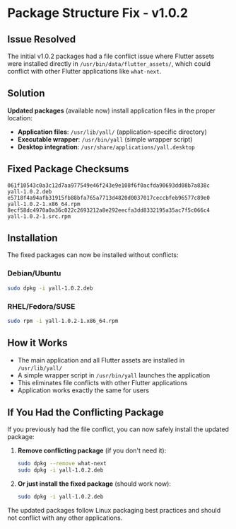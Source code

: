 # Package Structure Fix - v1.0.2

## Issue Resolved
The initial v1.0.2 packages had a file conflict issue where Flutter assets were installed directly in `/usr/bin/data/flutter_assets/`, which could conflict with other Flutter applications like `what-next`.

## Solution
**Updated packages** (available now) install application files in the proper location:
- **Application files**: `/usr/lib/yall/` (application-specific directory)
- **Executable wrapper**: `/usr/bin/yall` (simple wrapper script)
- **Desktop integration**: `/usr/share/applications/yall.desktop`

## Fixed Package Checksums
```
061f10543c0a3c12d7aa977549e46f243e9e108f6f0acfda90693dd08b7a838c  yall-1.0.2.deb
e5718f4a94afb31915fb88bfa765a7713d4820d0037017ceccbfeb96577c89e0  yall-1.0.2-1.x86_64.rpm
8ecf58dc4970a0a36c022c2693212a8e292eecfa3dd8332195a35ac7f5c066c4  yall-1.0.2-1.src.rpm
```

## Installation
The fixed packages can now be installed without conflicts:

### Debian/Ubuntu
```bash
sudo dpkg -i yall-1.0.2.deb
```

### RHEL/Fedora/SUSE
```bash
sudo rpm -i yall-1.0.2-1.x86_64.rpm
```

## How it Works
- The main application and all Flutter assets are installed in `/usr/lib/yall/`
- A simple wrapper script in `/usr/bin/yall` launches the application
- This eliminates file conflicts with other Flutter applications
- Application works exactly the same for users

## If You Had the Conflicting Package
If you previously had the file conflict, you can now safely install the updated package:

1. **Remove conflicting package** (if you don't need it):
   ```bash
   sudo dpkg --remove what-next
   sudo dpkg -i yall-1.0.2.deb
   ```

2. **Or just install the fixed package** (should work now):
   ```bash
   sudo dpkg -i yall-1.0.2.deb
   ```

The updated packages follow Linux packaging best practices and should not conflict with any other applications.
